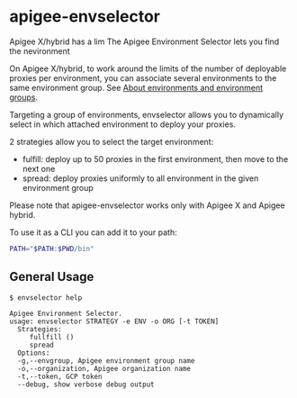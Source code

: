 # apigee-envselector


Apigee X/hybrid has a lim
The Apigee Environment Selector lets you find the nevironment 

On Apigee X/hybrid, to work around the limits of the number of deployable proxies per environment, you can associate several environments to the same environment group. See [About environments and environment groups](https://cloud.google.com/apigee/docs/api-platform/fundamentals/environments-overview).

Targeting a group of environments, envselector allows you to dynamically select in which attached environment to deploy your proxies.

2 strategies allow you to select the target environment:

- fulfill: deploy up to 50 proxies in the first environment, then move to the next one
- spread: deploy proxies uniformly to all environment in the given environment group 

Please note that apigee-envselector works only with Apigee X and Apigee hybrid.

To use it as a CLI you can add it to your path:

```sh
PATH="$PATH:$PWD/bin"
```

## General Usage

```text
$ envselector help

Apigee Environment Selector.
usage: envselector STRATEGY -e ENV -o ORG [-t TOKEN]
  Strategies:
     fullfill ()
     spread
  Options:
  -g,--envgroup, Apigee environment group name
  -o,--organization, Apigee organization name
  -t,--token, GCP token 
  --debug, show verbose debug output
```
